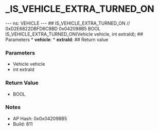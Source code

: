 # _IS_VEHICLE_EXTRA_TURNED_ON

--- ns: VEHICLE --- ## IS_VEHICLE_EXTRA_TURNED_ON  // 0xD2E6822DBFD6C8BD 0x042098B5 BOOL IS_VEHICLE_EXTRA_TURNED_ON(Vehicle vehicle, int extraId);   ## Parameters * **vehicle**: * **extraId**:  ## Return value

### Parameters
* Vehicle vehicle
* int extraId

### Return Value
* BOOL

### Notes
* AP Hash: 0x0x042098B5
* Build: 811

